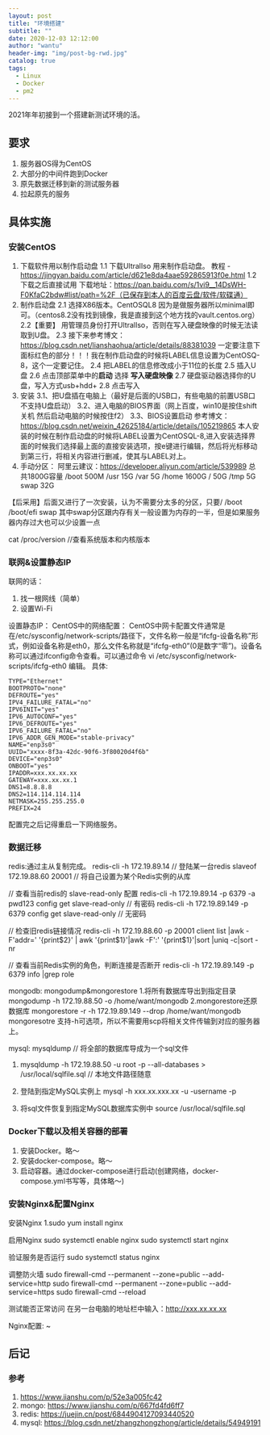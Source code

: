 ```yaml
---
layout: post
title: "环境搭建"
subtitle: ""
date: 2020-12-03 12:12:00
author: "wantu"
header-img: "img/post-bg-rwd.jpg"
catalog: true
tags:
  - Linux
  - Docker
  - pm2
---
```


2021年年初接到一个搭建新测试环境的活。

## 要求
1. 服务器OS得为CentOS
2. 大部分的中间件跑到Docker
3. 原先数据迁移到新的测试服务器
4. 拉起原先的服务

## 具体实施

### 安装CentOS
1. 下载软件用以制作启动盘
	1.1 下载UltralIso 用来制作启动盘。 教程 - https://jingyan.baidu.com/article/d621e8da4aae592865913f0e.html
	1.2 下载之后直接试用 下载地址：https://pan.baidu.com/s/1vi9__14DsWH-F0KfaC2bdw#list/path=%2F（已保存到本人的百度云盘/软件/软碟通）
2. 制作启动盘
	2.1 选择X86版本。CentOSQL8 因为是做服务器所以minimal即可。（centos8.2没有找到镜像，我是直接到这个地方找的vault.centos.org）
	2.2【重要】 用管理员身份打开UltralIso，否则在写入硬盘映像的时候无法读取到U盘。
	2.3 接下来参考博文：https://blog.csdn.net/lianshaohua/article/details/88381039
	一定要注意下面标红色的部分！！！我在制作启动盘的时候将LABEL信息设置为CentOSQ-8，这个一定要记住。
  2.4 把LABEL的信息修改成小于11位的长度
  2.5 插入U盘
  2.6 点击顶部菜单中的**启动** 选择 **写入硬盘映像**
  2.7 硬盘驱动器选择你的U盘，写入方式usb+hdd+
  2.8 点击写入
3. 安装
  3.1、把U盘插在电脑上（最好是后面的USB口，有些电脑的前置USB口不支持U盘启动）
  3.2、进入电脑的BIOS界面（网上百度，win10是按住shift关机 然后启动电脑的时候按住f2）
  3.3、BIOS设置启动 参考博文：https://blog.csdn.net/weixin_42625184/article/details/105219865
  本人安装的时候在制作启动盘的时候将LABEL设置为CentOSQL-8,进入安装选择界面的时候我们选择最上面的直接安装选项，按e键进行编辑，然后将光标移动到第三行，将相关内容进行删减，使其与LABEL对上。
4. 手动分区：
	阿里云建议：https://developer.aliyun.com/article/539989
	总共1800G容量
      /boot 	500M
      /usr 	15G
      /var	5G
      /home	1600G
      / 	 	50G
      /tmp 	5G
      swap 	32G

  【后采用】后面又进行了一次安装，认为不需要分太多的分区，只要/ /boot /boot/efi swap
  其中swap分区跟内存有关一般设置为内存的一半，但是如果服务器内存过大也可以少设置一点

cat /proc/version  //查看系统版本和内核版本
### 联网&设置静态IP

联网的话：
1. 找一根网线（简单）
2. 设置Wi-Fi

设置静态IP：
  CentOS中的网络配置：
   CentOS中网卡配置文件通常是在/etc/sysconfig/network-scripts/路径下，文件名称一般是“ifcfg-设备名称”形式，例如设备名称是eth0，那么文件名称就是“ifcfg-eth0”(0是数字“零”)。设备名称可以通过ifconfig命令查看。可以通过命令 vi /etc/sysconfig/network-scripts/ifcfg-eth0 编辑。
  具体:
  ```
  TYPE="Ethernet"
  BOOTPROTO="none"
  DEFROUTE="yes"
  IPV4_FAILURE_FATAL="no"
  IPV6INIT="yes"
  IPV6_AUTOCONF="yes"
  IPV6_DEFROUTE="yes"
  IPV6_FAILURE_FATAL="no"
  IPV6_ADDR_GEN_MODE="stable-privacy"
  NAME="enp3s0"
  UUID="xxxx-8f3a-42dc-90f6-3f80020d4f6b"
  DEVICE="enp3s0"
  ONBOOT="yes"
  IPADDR=xxx.xx.xx.xx
  GATEWAY=xxx.xx.xx.1
  DNS1=8.8.8.8
  DNS2=114.114.114.114
  NETMASK=255.255.255.0
  PREFIX=24
  ```
  配置完之后记得重启一下网络服务。


### 数据迁移

redis:通过主从复制完成。
redis-cli -h 172.19.89.14 // 登陆某一台redis
slaveof 172.19.88.60 20001 // 将自己设置为某个Redis实例的从库

// 查看当前redis的 slave-read-only 配置
redis-cli -h 172.19.89.14 -p 6379 -a pwd123 config  get slave-read-only // 有密码
redis-cli -h 172.19.89.149 -p 6379 config get slave-read-only // 无密码

// 检查旧redis链接情况
redis-cli -h 172.19.88.60 -p 20001 client list  |awk -F'addr=' '{print$2}' | awk '{print$1}'|awk -F':' '{print$1}'|sort |uniq -c|sort -nr

// 查看当前Redis实例的角色，判断连接是否断开
redis-cli -h 172.19.89.149 -p 6379 info |grep role

mongodb: mongodump&mongorestore
1.将所有数据库导出到指定目录
mongodump -h 172.19.88.50 -o /home/want/mongodb
2.mongorestore还原数据库
mongorestore -r -h 172.19.89.149 --drop /home/want/mongodb
mongoresotre 支持-h可选项，所以不需要用scp将相关文件传输到对应的服务器上。

mysql: mysqldump
// 将全部的数据库导成为一个sql文件
1. mysqldump -h 172.19.88.50 -u root -p --all-databases > /usr/local/sqlfile.sql // 本地文件路径随意

2. 登陆到指定MySQL实例上
mysql -h xxx.xx.xxx.xx -u -username -p

3. 将sql文件恢复到指定MySQL数据库实例中
source /usr/local/sqlfile.sql


### Docker下载以及相关容器的部署
1. 安装Docker。略～
2. 安装docker-compose。略～
2. 启动容器。通过docker-compose进行启动(创建网络，docker-compose.yml书写等，具体略～)

### 安装Nginx&配置Nginx
安装Nginx
1.sudo yum install nginx 

启用Nginx
sudo systemctl enable nginx 
sudo systemctl start nginx 

验证服务是否运行
sudo systemctl status nginx

调整防火墙
sudo firewall-cmd --permanent --zone=public --add-service=http
sudo firewall-cmd --permanent --zone=public --add-service=https
sudo firewall-cmd --reload

测试能否正常访问
在另一台电脑的地址栏中输入：http://xxx.xx.xx.xx

Nginx配置:
~
## 后记
### 参考
  1. https://www.jianshu.com/p/52e3a005fc42
  2. mongo: https://www.jianshu.com/p/667fd4fd6ff7
  3. redis: https://juejin.cn/post/6844904127093440520
  4. mysql: https://blog.csdn.net/zhangzhongzhong/article/details/54949191
